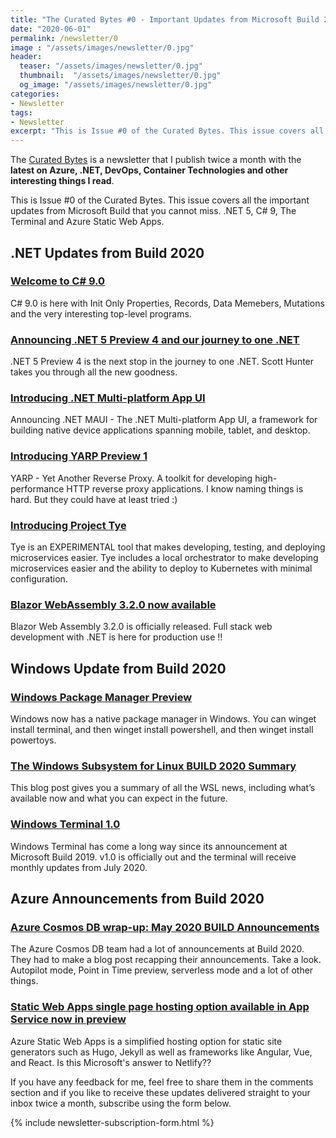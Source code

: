 ```yaml
---
title: "The Curated Bytes #0 - Important Updates from Microsoft Build 2020"
date: "2020-06-01"
permalink: /newsletter/0
image : "/assets/images/newsletter/0.jpg"
header:
  teaser: "/assets/images/newsletter/0.jpg"
  thumbnail:  "/assets/images/newsletter/0.jpg"
  og_image: "/assets/images/newsletter/0.jpg"
categories:
- Newsletter
tags:
- Newsletter
excerpt: "This is Issue #0 of the Curated Bytes. This issue covers all the important updates from build that you cannot miss like .NET 5, C# 9, The Terminal and Azure Static Web Apps"
---
```


The [Curated Bytes](https://www.gurucharan.in/newsletter/) is a newsletter that I publish twice a month with the **latest on Azure, .NET, DevOps, Container Technologies and other interesting things I read**.

This is Issue #0 of the Curated Bytes. This issue covers all the important updates from Microsoft Build that you cannot miss. .NET 5, C# 9, The Terminal and Azure Static Web Apps.

## .NET Updates from Build 2020

### [Welcome to C# 9.0](https://devblogs.microsoft.com/dotnet/welcome-to-c-9-0/)

C# 9.0 is here with Init Only Properties, Records, Data Memebers, Mutations and the very interesting top-level programs.

### [Announcing .NET 5 Preview 4 and our journey to one .NET](https://devblogs.microsoft.com/dotnet/announcing-net-5-preview-4-and-our-journey-to-one-net/)

.NET 5 Preview 4 is the next stop in the journey to one .NET. Scott Hunter takes you through all the new goodness.

### [Introducing .NET Multi-platform App UI](https://devblogs.microsoft.com/dotnet/introducing-net-multi-platform-app-ui/)

Announcing .NET MAUI - The .NET Multi-platform App UI, a framework for building native device applications spanning mobile, tablet, and desktop.

### [Introducing YARP Preview 1](https://devblogs.microsoft.com/dotnet/introducing-yarp-preview-1/)

YARP - Yet Another Reverse Proxy. A toolkit for developing high-performance HTTP reverse proxy applications. I know naming things is hard. But they could have at least tried :)

### [Introducing Project Tye](https://devblogs.microsoft.com/aspnet/introducing-project-tye/)

Tye is an EXPERIMENTAL tool that makes developing, testing, and deploying microservices easier. Tye includes a local orchestrator to make developing microservices easier and the ability to deploy to Kubernetes with minimal configuration.

### [Blazor WebAssembly 3.2.0 now available](https://devblogs.microsoft.com/aspnet/blazor-webassembly-3-2-0-now-available/)

Blazor Web Assembly 3.2.0 is officially released. Full stack web development with .NET is here for production use !!

## Windows Update from Build 2020

### [Windows Package Manager Preview](https://devblogs.microsoft.com/commandline/windows-package-manager-preview/)

Windows now has a native package manager in Windows. You can winget install terminal, and then winget install powershell, and then winget install powertoys.

### [The Windows Subsystem for Linux BUILD 2020 Summary](https://devblogs.microsoft.com/commandline/the-windows-subsystem-for-linux-build-2020-summary/)

This blog post gives you a summary of all the WSL news, including what’s available now and what you can expect in the future.

### [Windows Terminal 1.0](https://devblogs.microsoft.com/commandline/windows-terminal-1-0/)

Windows Terminal has come a long way since its announcement at Microsoft Build 2019. v1.0 is officially out and the terminal will receive monthly updates from July 2020.

## Azure Announcements from Build 2020

### [Azure Cosmos DB wrap-up: May 2020 BUILD Announcements](https://devblogs.microsoft.com/cosmosdb/build-2020-announcements/)

The Azure Cosmos DB team had a lot of announcements at Build 2020. They had to make a blog post recapping their announcements. Take a look. Autopilot mode, Point in Time preview, serverless mode and a lot of other things.

### [Static Web Apps single page hosting option available in App Service now in preview](https://azure.microsoft.com/en-us/updates/static-web-apps-single-page-hosting-option-available-in-app-service-now-in-preview/)

Azure Static Web Apps is a simplified hosting option for static site generators such as Hugo, Jekyll as well as frameworks like Angular, Vue, and React. Is this Microsoft&#x27;s answer to Netlify??

If you have any feedback for me, feel free to share them in the comments section and if you like to receive these updates delivered straight to your inbox twice a month, subscribe using the form below.

{% include newsletter-subscription-form.html %}
